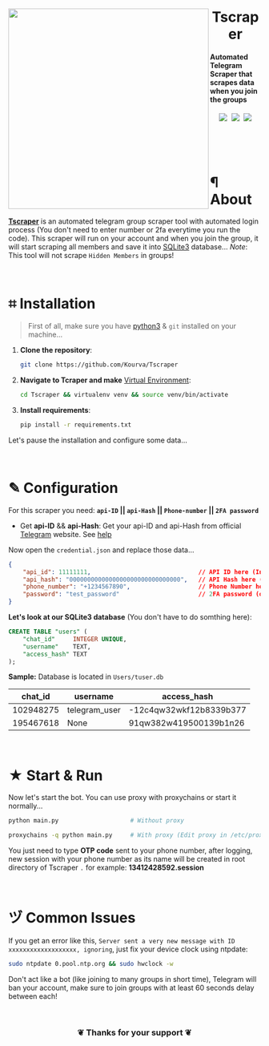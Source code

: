 <div align="left">
    <img align="left" width=400 src="https://www.v-user.com/images/web-blog/pages/how-to-join-telegram-group-via-link.webp" />
    <h1 align="center">
        Tscraper
    </h1>
    <h4>
        Automated Telegram Scraper that scrapes data when you join the groups
    </h4>
    <div align="center">
      <kbd>
        <img align="center" src="https://img.shields.io/github/license/kourva/Tscraper?style=flat-square&logo=github&logoColor=%23ff5500&labelColor=black&color=%23ff5500" />
        <img align="center" src="https://img.shields.io/github/languages/code-size/kourva/Tscraper?style=flat-square&logo=python&logoColor=%23ff5500&labelColor=%23000000&color=%23ff5500" />
        <img align="center" src="https://img.shields.io/github/stars/kourva/Tscraper?style=flat-square&logo=polestar&logoColor=%23ff5500&labelColor=%23000000&color=%23ff5500" />
       </kbd>
      </div>
</div>

<br><br><br>

# ¶ About
[**Tscraper**](https://github.com/Kourva/Tscraper) is an automated telegram group scraper tool with automated login process (You don't need to enter number or 2fa everytime you run the code). This scraper will run on your account and when you join the group, it will start scraping all members and save it into [SQLite3](https://docs.python.org/3/library/sqlite3.html) database...
*Note*: This tool will not scrape `Hidden Members` in groups!

<br>

# ⌗ Installation
> First of all, make sure you have [python3](https://www.python.org/downloads/) & `git` installed on your machine...
1. **Clone the repository**:
    ```bash
    git clone https://github.com/Kourva/Tscraper
    ```

2. **Navigate to Tcraper and make** [Virtual Environment](https://docs.python.org/3/library/venv.html):
    ```bash
    cd Tscraper && virtualenv venv && source venv/bin/activate
    ```

3. **Install requirements**:
    ```bash
    pip install -r requirements.txt
    ```

Let's pause the installation and configure some data...

<br>

# ✎ Configuration
For this scraper you need: **`api-ID` || `api-Hash` || `Phone-number` || `2FA password`**
+ Get **api-ID** && **api-Hash**: 
    Get your api-ID and api-Hash from official [Telegram](https://my.telegram.org) website. See [help](https://core.telegram.org/api/obtaining_api_id)

Now open the `credential.json` and replace those data...
```json
{
    "api_id": 11111111,                              // API ID here (Integer)
    "api_hash": "0000000000000000000000000000000",   // API Hash here (Str)
    "phone_number": "+1234567890",                   // Phone Number here (Includes +)
    "password": "test_password"                      // 2FA password (or leave blank)
}
```

**Let's look at our SQLite3 database** (You don't have to do somthing here):
```sql
CREATE TABLE "users" (
    "chat_id"     INTEGER UNIQUE,
    "username"    TEXT,
    "access_hash" TEXT
);
```
**Sample:** Database is located in `Users/tuser.db`<br>

chat_id | username | access_hash 
--- | --- | --- 
102948275 | telegram_user | -12c4qw32wkf12b8339b377 | 
195467618 | None | 91qw382w419500139b1n26 |

<br>

# ★ Start & Run
Now let's start the bot. You can use proxy with proxychains or start it normally...
```bash
python main.py                    # Without proxy
```
```bash
proxychains -q python main.py     # With proxy (Edit proxy in /etc/proxychains4.conf)
```
You just need to type **OTP code** sent to your phone number, after logging, new session with your phone number as its name will be created in root directory of Tscraper `.` for example: **13412428592.session**

<br>

# ヅ Common Issues
If you get an error like this, `Server sent a very new message with ID xxxxxxxxxxxxxxxxxxx, ignoring`, just fix your device clock using ntpdate:
```bash
sudo ntpdate 0.pool.ntp.org && sudo hwclock -w
```
Don't act like a bot (like joining to many groups in short time), Telegram will ban your account, make sure to join groups with at least 60 seconds delay between each!

<br>

<h3 align="center">❦ Thanks for your support ❦</h3>
